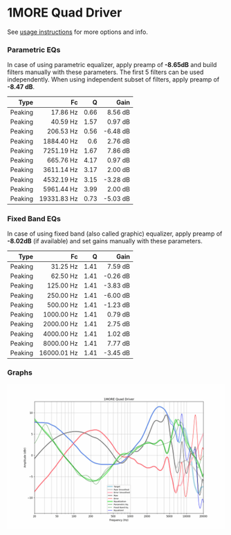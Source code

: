 # 1MORE Quad Driver
See [usage instructions](https://github.com/jaakkopasanen/AutoEq#usage) for more options and info.

### Parametric EQs
In case of using parametric equalizer, apply preamp of **-8.65dB** and build filters manually
with these parameters. The first 5 filters can be used independently.
When using independent subset of filters, apply preamp of **-8.47 dB**.

| Type    | Fc          |    Q | Gain     |
|--------:|------------:|-----:|---------:|
| Peaking | 17.86 Hz    | 0.66 | 8.56 dB  |
| Peaking | 40.59 Hz    | 1.57 | 0.97 dB  |
| Peaking | 206.53 Hz   | 0.56 | -6.48 dB |
| Peaking | 1884.40 Hz  | 0.6  | 2.76 dB  |
| Peaking | 7251.19 Hz  | 1.67 | 7.86 dB  |
| Peaking | 665.76 Hz   | 4.17 | 0.97 dB  |
| Peaking | 3611.14 Hz  | 3.17 | 2.00 dB  |
| Peaking | 4532.19 Hz  | 3.15 | -3.28 dB |
| Peaking | 5961.44 Hz  | 3.99 | 2.00 dB  |
| Peaking | 19331.83 Hz | 0.73 | -5.03 dB |

### Fixed Band EQs
In case of using fixed band (also called graphic) equalizer, apply preamp of **-8.02dB**
(if available) and set gains manually with these parameters.

| Type    | Fc          |    Q | Gain     |
|--------:|------------:|-----:|---------:|
| Peaking | 31.25 Hz    | 1.41 | 7.59 dB  |
| Peaking | 62.50 Hz    | 1.41 | -0.26 dB |
| Peaking | 125.00 Hz   | 1.41 | -3.83 dB |
| Peaking | 250.00 Hz   | 1.41 | -6.00 dB |
| Peaking | 500.00 Hz   | 1.41 | -1.23 dB |
| Peaking | 1000.00 Hz  | 1.41 | 0.79 dB  |
| Peaking | 2000.00 Hz  | 1.41 | 2.75 dB  |
| Peaking | 4000.00 Hz  | 1.41 | 1.02 dB  |
| Peaking | 8000.00 Hz  | 1.41 | 7.77 dB  |
| Peaking | 16000.01 Hz | 1.41 | -3.45 dB |

### Graphs
![](./1MORE%20Quad%20Driver.png)